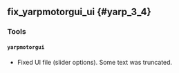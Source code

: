 fix_yarpmotorgui_ui {#yarp_3_4}
-------------------

### Tools

#### `yarpmotorgui`

* Fixed UI file (slider options). Some text was truncated.
